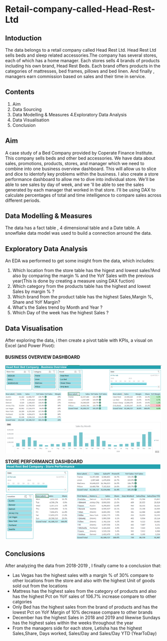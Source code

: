 # Retail-company-called-Head-Rest-Ltd

## Intoduction
The data belongs to a retail company called Head Rest Ltd. Head Rest Ltd sells beds and sleep related accessories.The company has several stores, each of which has a home manager. Each stores sells 4 brands of products including his own brand, Head Rest Beds. Each brand offers products in the categories of mattresses, bed frames, pillows and bed linen. And finally , managers earn commission based on sales and their time in service.

## Contents
1. Aim
2. Data Sourcing
3. Data Modelling  & Measures
4.Exploratory Data Analysis
5. Data Visualisation
6. Conclusion

## Aim
A case study of a Bed Company provided by Coperate Finance Institute. This company sells beds and other bed accessories. We have data about sales, promotions, products, stores, and manager which we need to combine into one business overview dashboard. This will allow us to slice and dice to identofy key problems within the business. I also create a store performance dashboard to allow me to dive into individual store. We'll be able to see sales by day of week, and we 'll be  able to see the sales generated by each manager that worked in that store. I'll be using DAX to calculate percentages of total and time intelligence to compare sales across different periods.

## Data Modelling & Measures
The data has a fact table , 4 dimensional table and a Date table. A snowflake data model was used to build a connection arround the data.

## Exploratory Data Analysis
An EDA wa performed to get some insight from the data, which includes:
1. Which location from the store table has the higest and lowest sales?And also by comparing the margin % and the YoY Sales with the previous year(This is done by creating a measure using DAX fuction)
2. Which category from the products table has the highest and lowest Sales by margin % ?
3. Which brand from the product table has the highest Sales,Margin %, Share and YoY Margin?
4. What's the Sales trend by Month and Year ?
5.  Which Day of the week has the highest Sales ?
## Data Visualisation
After exploring the data, i then create a pivot table with KPIs, a visual on Excel (and Power Pivot):

#### **BUSINESS OVERVIEW DASHBOARD**
![](Dashboard&Dataset/BusinessoverviewDash.png)

**STORE PERFORMANCE DASHBOARD**
![](Dashboard&Dataset/SToreperformance.png)
## Conclusions
After analyzing the data from 2018-2019 , I finally came to a conclusion that:
- Las Vegas has the highest sales with a margin % of 30% compare to other locations from the store and also with the highest Unit of goods sold out from the locations
- Mattress has the highest sales from the category of products and also has the highest Pct on YoY sales of 106.7% increase compare to other catgories
- Only Bed has the highest sales from the brand of products and has the lowest Pct on YoY Margin of 10% decrease compare to other brands
- December has the highest Sales in 2018 and 2019 and likewise Sundays has the highest sales within the weeks throughout the year
- From the managers side for each store, Letisha has the highest Sales,Share, Days worked,  Sales/Day and Sales/Day YTD (YearToDay)
